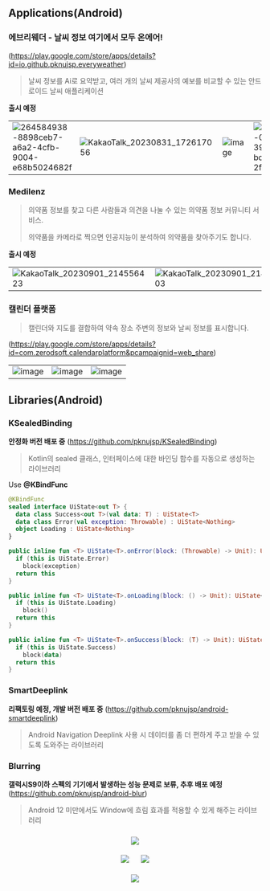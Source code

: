 ## Applications(Android)

### 에브리웨더 - 날씨 정보 여기에서 모두 온에어!
(https://play.google.com/store/apps/details?id=io.github.pknujsp.everyweather)

> 날씨 정보를 Ai로 요약받고, 여러 개의 날씨 제공사의 예보를 비교할 수 있는 안드로이드 날씨 애플리케이션

**출시 예정**

| | | | |
| --- | --- | --- | --- |
| ![264584938-8898ceb7-a6a2-4cfb-9004-e68b5024682f](https://github.com/pknujsp/pknujsp/assets/48265129/856bb149-4ccc-4ce5-84f8-f2512bcebf87) | ![KakaoTalk_20230831_172617056](https://github.com/pknujsp/pknujsp/assets/48265129/9261c150-903a-4207-a437-6bc439c1f7ba) | ![image](https://github.com/pknujsp/pknujsp/assets/48265129/3a01d1ff-11aa-456f-a221-0017729aedee) | ![264586332-09b42035-3959-4594-bd7c-2f34ebfd3801](https://github.com/pknujsp/pknujsp/assets/48265129/d90a4e5b-0577-4e87-b837-fc4675000f9a) |

### Medilenz

> 의약품 정보를 찾고 다른 사람들과 의견을 나눌 수 있는 의약품 정보 커뮤니티 서비스.
>
> 의약품을 카메라로 찍으면 인공지능이 분석하여 의약품을 찾아주기도 합니다.

**출시 예정**

| | | | |
| --- | --- | --- | --- |
| ![KakaoTalk_20230901_214556423](https://github.com/pknujsp/pknujsp/assets/48265129/703e51e7-a773-47e1-9ac3-03094b28b706) | ![KakaoTalk_20230901_214556423_03](https://github.com/pknujsp/pknujsp/assets/48265129/8db7c196-2443-4841-8350-31da1e04d051) | ![KakaoTalk_20230901_214556423_02](https://github.com/pknujsp/pknujsp/assets/48265129/7d91741b-48a4-4476-a58d-2d37cd6ea111) | ![KakaoTalk_20230901_214556423_01](https://github.com/pknujsp/pknujsp/assets/48265129/4d3c733e-d9bc-4c61-ab1e-efec2ffe9c78) |

### 캘린더 플랫폼

> 캘린더와 지도를 결합하여 약속 장소 주변의 정보와 날씨 정보를 표시합니다.

(https://play.google.com/store/apps/details?id=com.zerodsoft.calendarplatform&pcampaignid=web_share)

| | | |
| --- | --- | --- |
| ![image](https://github.com/pknujsp/pknujsp/assets/48265129/daf42280-d993-4ce4-8f6f-2910c08149a6) | ![image](https://github.com/pknujsp/pknujsp/assets/48265129/9a84a735-9f0d-4138-87ca-c2dcee35edc0) | ![image](https://github.com/pknujsp/pknujsp/assets/48265129/6560b81e-b27e-48e8-9c5b-449dda11d494) |

## Libraries(Android)

### KSealedBinding

**안정화 버전 배포 중**
(https://github.com/pknujsp/KSealedBinding)

> Kotlin의 sealed 클래스, 인터페이스에 대한 바인딩 함수를 자동으로 생성하는 라이브러리

Use **@KBindFunc**

```kotlin
@KBindFunc
sealed interface UiState<out T> {
  data class Success<out T>(val data: T) : UiState<T>
  data class Error(val exception: Throwable) : UiState<Nothing>
  object Loading : UiState<Nothing>
}
```

```kotlin
public inline fun <T> UiState<T>.onError(block: (Throwable) -> Unit): UiState<T> {
  if (this is UiState.Error)
    block(exception)
  return this
}

public inline fun <T> UiState<T>.onLoading(block: () -> Unit): UiState<T> {
  if (this is UiState.Loading)
    block()
  return this
}

public inline fun <T> UiState<T>.onSuccess(block: (T) -> Unit): UiState<T> {
  if (this is UiState.Success)
    block(data)
  return this
}
```

### SmartDeeplink

**리팩토링 예정, 개발 버전 배포 중**
(https://github.com/pknujsp/android-smartdeeplink)

> Android Navigation Deeplink 사용 시 데이터를 좀 더 편하게 주고 받을 수 있도록 도와주는 라이브러리


### Blurring

**갤럭시S9이하 스펙의 기기에서 발생하는 성능 문제로 보류, 추후 배포 예정**
(https://github.com/pknujsp/android-blur)

> Android 12 미만에서도 Window에 흐림 효과를 적용할 수 있게 해주는 라이브러리





<div style="margin: 24px;">
<div align="center" style="margin-bottom: 20px;">
  <img src="https://github-readme-streak-stats.herokuapp.com?user=pknujsp&theme=transparent&hide_border=true&border_radius=5.0&date_format=%5BY.%5Dn.j&fire=EB1571"/>
</div>
 
<div align="center" style="margin-bottom: 20px;">
  <img style="margin-right: 10px;" src="https://github-profile-summary-cards.vercel.app/api/cards/productive-time?username=pknujsp&theme=github&utcOffset=9"/>
   <img style="margin-left: 10px;" src="https://github-profile-summary-cards.vercel.app/api/cards/stats?username=pknujsp&theme=github"/>
</div>
<div align="center">
    <img src="https://github-readme-stats.vercel.app/api/top-langs/?username=pknujsp&langs_count=6&layout=compact"/>
</div>
</div>
